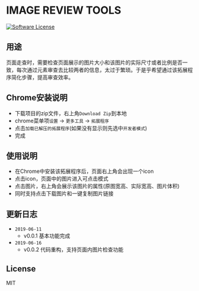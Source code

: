 # IMAGE REVIEW TOOLS

[![Software License](https://img.shields.io/badge/license-MIT-brightgreen.svg)](LICENSE)

## 用途

页面走查时，需要检查页面展示的图片大小和该图片的实际尺寸或者比例是否一致，每次通过元素审查去比较两者的信息，太过于繁琐。于是乎希望通过该拓展程序简化步骤，提高审查效率。

## Chrome安装说明

* 下载项目的zip文件，右上角`Download Zip`到本地
* chrome菜单项`设置` -> `更多工具` -> `拓展程序`
* 点击`加载已解压的拓展程序`(如果没有显示则先选中`开发者模式`)
* 完成

## 使用说明

* 在Chrome中安装该拓展程序后，页面右上角会出现一个icon
* 点击icon，页面中的图片进入可点击模式
* 点击图片，右上角会展示该图片的属性(原图宽高、实际宽高、图片体积)
* 同时支持点击下载图片和一键复制图片链接

## 更新日志

* `2019-06-11`
  * v0.0.1  基本功能完成
* `2019-06-16`
  * v0.0.2  代码重构，支持页面内图片检查功能

## License

MIT